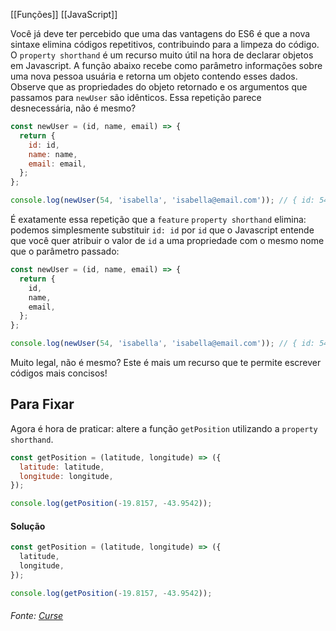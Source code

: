 [[Funções]]
[[JavaScript]]


Você já deve ter percebido que uma das vantagens do ES6 é que a nova sintaxe elimina códigos repetitivos, contribuindo para a limpeza do código. O `property shorthand` é um recurso muito útil na hora de declarar objetos em Javascript. A função abaixo recebe como parâmetro informações sobre uma nova pessoa usuária e retorna um objeto contendo esses dados. Observe que as propriedades do objeto retornado e os argumentos que passamos para `newUser` são idênticos. Essa repetição parece desnecessária, não é mesmo?

```js
const newUser = (id, name, email) => {
  return {
    id: id,
    name: name,
    email: email,
  };
};

console.log(newUser(54, 'isabella', 'isabella@email.com')); // { id: 54, name: 'isabella', email: 'isabella@email.com' }

```

É exatamente essa repetição que a `feature` `property shorthand` elimina: podemos simplesmente substituir `id: id` por `id` que o Javascript entende que você quer atribuir o valor de `id` a uma propriedade com o mesmo nome que o parâmetro passado:
```js
const newUser = (id, name, email) => {
  return {
    id,
    name,
    email,
  };
};

console.log(newUser(54, 'isabella', 'isabella@email.com')); // { id: 54, name: 'isabella', email: 'isabella@email.com' }
```

Muito legal, não é mesmo? Este é mais um recurso que te permite escrever códigos mais concisos!

## Para Fixar

Agora é hora de praticar: altere a função `getPosition` utilizando a `property shorthand`.
```js
const getPosition = (latitude, longitude) => ({
  latitude: latitude,
  longitude: longitude,
});

console.log(getPosition(-19.8157, -43.9542));
```

#### **Solução**

```js
const getPosition = (latitude, longitude) => ({
  latitude,
  longitude,
});

console.log(getPosition(-19.8157, -43.9542));
```

###### Fonte: [Curse](https://app.betrybe.com/learn/course/5e938f69-6e32-43b3-9685-c936530fd326/module/fc998c60-386e-46bc-83ca-4269beb17e17/section/ccfff26d-24c9-422e-b886-6ee19f20db14/day/9f13f306-fdc8-4208-94a8-a1e20101cd21/lesson/5ffcd9eb-5524-4071-92d8-9088fb6fe1a9)
